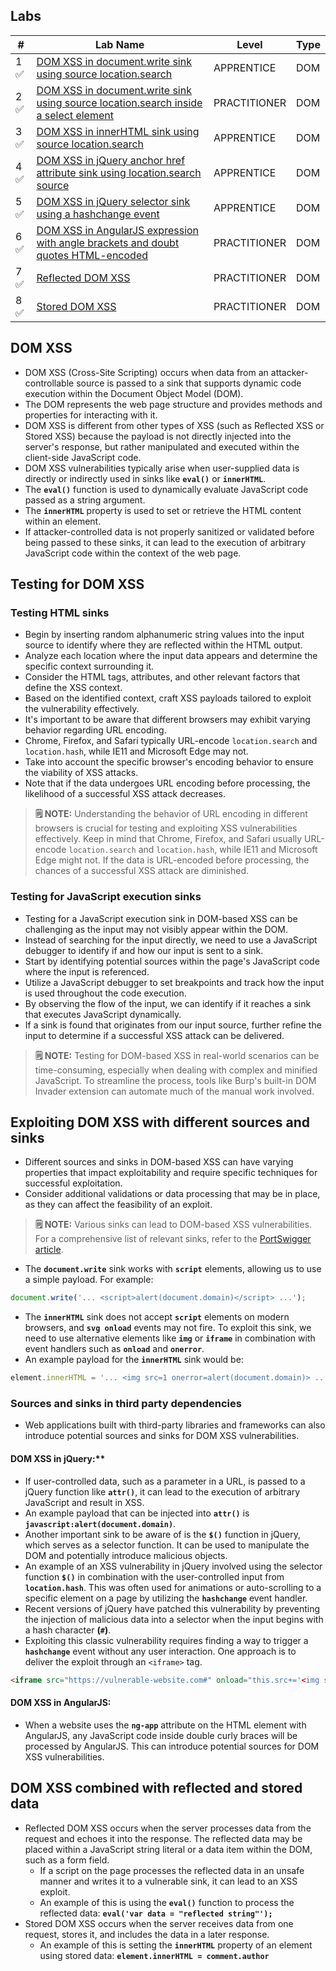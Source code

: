 
## Labs

| #   | Lab Name                                                                            | Level        | Type |
| --- | ----------------------------------------------------------------------------------- | ------------ | ---- |
| 1 ✅  | [DOM XSS in document.write sink using source location.search](DOM%20XSS%20in%20document.write%20sink%20using%20source%20location.search.md)                         | APPRENTICE   | DOM  |
| 2 ✅  | [DOM XSS in document.write sink using source location.search inside a select element](DOM%20XSS%20in%20document.write%20sink%20using%20source%20location.search%20inside%20a%20select%20element.md) | PRACTITIONER | DOM  |
| 3 ✅  | [DOM XSS in innerHTML sink using source location.search](DOM%20XSS%20in%20innerHTML%20sink%20using%20source%20location.search.md)                              | APPRENTICE   | DOM  |
| 4 ✅  | [DOM XSS in jQuery anchor href attribute sink using location.search source](DOM%20XSS%20in%20jQuery%20anchor%20href%20attribute%20sink%20using%20location.search%20source.md)           | APPRENTICE   | DOM  |
| 5 ✅  | [DOM XSS in jQuery selector sink using a hashchange event](DOM%20XSS%20in%20jQuery%20selector%20sink%20using%20a%20hashchange%20event.md)                            | APPRENTICE   | DOM  |
| 6 ✅  | [DOM XSS in AngularJS expression with angle brackets and doubt quotes HTML-encoded](DOM%20XSS%20in%20AngularJS%20expression%20with%20angle%20brackets%20and%20doubt%20quotes%20HTML-encoded.md)   | PRACTITIONER | DOM  |
| 7 ✅  | [Reflected DOM XSS](Reflected%20DOM%20XSS.md)                                                                   | PRACTITIONER | DOM  |
| 8 ✅  | [Stored DOM XSS](Stored%20DOM%20XSS.md)                                                                      | PRACTITIONER | DOM  | 


## DOM XSS

- DOM XSS (Cross-Site Scripting) occurs when data from an attacker-controllable source is passed to a sink that supports dynamic code execution within the Document Object Model (DOM).
- The DOM represents the web page structure and provides methods and properties for interacting with it.
- DOM XSS is different from other types of XSS (such as Reflected XSS or Stored XSS) because the payload is not directly injected into the server's response, but rather manipulated and executed within the client-side JavaScript code.
- DOM XSS vulnerabilities typically arise when user-supplied data is directly or indirectly used in sinks like **`eval()`** or **`innerHTML`**.
- The **`eval()`** function is used to dynamically evaluate JavaScript code passed as a string argument.
- The **`innerHTML`** property is used to set or retrieve the HTML content within an element.
- If attacker-controlled data is not properly sanitized or validated before being passed to these sinks, it can lead to the execution of arbitrary JavaScript code within the context of the web page.

## Testing for DOM XSS

### Testing HTML sinks
- Begin by inserting random alphanumeric string values into the input source to identify where they are reflected within the HTML output.
- Analyze each location where the input data appears and determine the specific context surrounding it.
- Consider the HTML tags, attributes, and other relevant factors that define the XSS context.
- Based on the identified context, craft XSS payloads tailored to exploit the vulnerability effectively.
- It's important to be aware that different browsers may exhibit varying behavior regarding URL encoding.
- Chrome, Firefox, and Safari typically URL-encode `location.search` and `location.hash`, while IE11 and Microsoft Edge may not.
- Take into account the specific browser's encoding behavior to ensure the viability of XSS attacks.
- Note that if the data undergoes URL encoding before processing, the likelihood of a successful XSS attack decreases.

> **🗒️ NOTE:** Understanding the behavior of URL encoding in different browsers is crucial for testing and exploiting XSS vulnerabilities effectively. Keep in mind that Chrome, Firefox, and Safari usually URL-encode `location.search` and `location.hash`, while IE11 and Microsoft Edge might not. If the data is URL-encoded before processing, the chances of a successful XSS attack are diminished.

### Testing for JavaScript execution sinks
- Testing for a JavaScript execution sink in DOM-based XSS can be challenging as the input may not visibly appear within the DOM.
- Instead of searching for the input directly, we need to use a JavaScript debugger to identify if and how our input is sent to a sink.
- Start by identifying potential sources within the page's JavaScript code where the input is referenced.
- Utilize a JavaScript debugger to set breakpoints and track how the input is used throughout the code execution.
- By observing the flow of the input, we can identify if it reaches a sink that executes JavaScript dynamically.
- If a sink is found that originates from our input source, further refine the input to determine if a successful XSS attack can be delivered.

> **🗒️ NOTE:** Testing for DOM-based XSS in real-world scenarios can be time-consuming, especially when dealing with complex and minified JavaScript. To streamline the process, tools like Burp's built-in DOM Invader extension can automate much of the manual work involved.

## Exploiting DOM XSS with different sources and sinks
- Different sources and sinks in DOM-based XSS can have varying properties that impact exploitability and require specific techniques for successful exploitation.
- Consider additional validations or data processing that may be in place, as they can affect the feasibility of an exploit.

> **🗒️ NOTE:** Various sinks can lead to DOM-based XSS vulnerabilities. For a comprehensive list of relevant sinks, refer to the [PortSwigger article](https://portswigger.net/web-security/cross-site-scripting/dom-based#which-sinks-can-lead-to-dom-xss-vulnerabilities).

- The **`document.write`** sink works with **`script`** elements, allowing us to use a simple payload. For example:    
```javascript
document.write('... <script>alert(document.domain)</script> ...');
```
- The **`innerHTML`** sink does not accept **`script`** elements on modern browsers, and **`svg onload`** events may not fire. To exploit this sink, we need to use alternative elements like **`img`** or **`iframe`** in combination with event handlers such as **`onload`** and **`onerror`**. 
- An example payload for the **`innerHTML`** sink would be:
```javascript
element.innerHTML = '... <img src=1 onerror=alert(document.domain)> ...';
```

### Sources and sinks in third party dependencies
- Web applications built with third-party libraries and frameworks can also introduce potential sources and sinks for DOM XSS vulnerabilities.
#### DOM XSS in jQuery:**
- If user-controlled data, such as a parameter in a URL, is passed to a jQuery function like **`attr()`**, it can lead to the execution of arbitrary JavaScript and result in XSS.
- An example payload that can be injected into **`attr()`** is **`javascript:alert(document.domain)`**.
- Another important sink to be aware of is the **`$()`** function in jQuery, which serves as a selector function. It can be used to manipulate the DOM and potentially introduce malicious objects.
- An example of an XSS vulnerability in jQuery involved using the selector function **`$()`** in combination with the user-controlled input from **`location.hash`**. This was often used for animations or auto-scrolling to a specific element on a page by utilizing the **`hashchange`** event handler.
- Recent versions of jQuery have patched this vulnerability by preventing the injection of malicious data into a selector when the input begins with a hash character **(`#`)**.
- Exploiting this classic vulnerability requires finding a way to trigger a **`hashchange`** event without any user interaction. One approach is to deliver the exploit through an `<iframe>` tag.
```html
<iframe src="https://vulnerable-website.com#" onload="this.src+='<img src=1 onerror=alert(1)>'">
```

#### DOM XSS in AngularJS:
- When a website uses the **`ng-app`** attribute on the HTML element with AngularJS, any JavaScript code inside double curly braces will be processed by AngularJS. This can introduce potential sources for DOM XSS vulnerabilities.

## DOM XSS combined with reflected and stored data
- Reflected DOM XSS occurs when the server processes data from the request and echoes it into the response. The reflected data may be placed within a JavaScript string literal or a data item within the DOM, such as a form field.
    - If a script on the page processes the reflected data in an unsafe manner and writes it to a vulnerable sink, it can lead to an XSS exploit.
    - An example of this is using the **`eval()`** function to process the reflected data: **`eval('var data = "reflected string"');`**
- Stored DOM XSS occurs when the server receives data from one request, stores it, and includes the data in a later response.  
    - An example of this is setting the **`innerHTML`** property of an element using stored data: **`element.innerHTML = comment.author`**